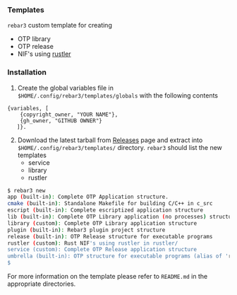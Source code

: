 ### Templates

`rebar3` custom template for creating
- OTP library
- OTP release
- NIF's using [rustler](https://github.com/hansihe/rustler)

### Installation
1. Create the global variables file in `$HOME/.config/rebar3/templates/globals` with the following contents
```
{variables, [
    {copyright_owner, "YOUR NAME"},
	{gh_owner, "GITHUB OWNER"}
   ]}.
```
2. Download the latest tarball from [Releases](https://github.com/drvspw/rebar3-templates/releases) page and extract into `$HOME/.config/rebar3/templates/` directory. `rebar3` should list the new templates
   - service
   - library
   - rustler

```bash
$ rebar3 new
app (built-in): Complete OTP Application structure.
cmake (built-in): Standalone Makefile for building C/C++ in c_src
escript (built-in): Complete escriptized application structure
lib (built-in): Complete OTP Library application (no processes) structure
library (custom): Complete OTP Library application structure
plugin (built-in): Rebar3 plugin project structure
release (built-in): OTP Release structure for executable programs
rustler (custom): Rust NIF's using rustler in rustler/
service (custom): Complete OTP Release application structure
umbrella (built-in): OTP structure for executable programs (alias of 'release' template)
$
```
For more information on the template please refer to `README.md` in the appropriate directories.
